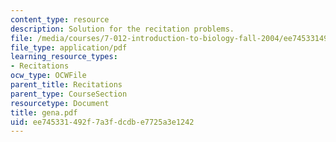 ```yaml
---
content_type: resource
description: Solution for the recitation problems.
file: /media/courses/7-012-introduction-to-biology-fall-2004/ee745331492f7a3fdcdbe7725a3e1242_gena.pdf
file_type: application/pdf
learning_resource_types:
- Recitations
ocw_type: OCWFile
parent_title: Recitations
parent_type: CourseSection
resourcetype: Document
title: gena.pdf
uid: ee745331-492f-7a3f-dcdb-e7725a3e1242
---
```

